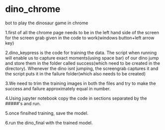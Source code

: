 # dino_chrome
bot to play the dinosaur game in chrome

1.first of all the chrome page needs to be in the left hand side of the screen for the screen grab given in the code to work(windows button+left arrow key)

2.dino_keypress is the code for training the data. The script when running will enable us to capture exact moments(using space bar) of our dino jump and store them in the folder called success(which need to be created in the directory).
Whenever the dino isnt jumping, the screengrab captures it and the script puts it in the failure folder(which also needs to be created)

3.We need to trim the training images in both the files and try to make the success and failure approximately equal in number.

4.Using jupyter notebook copy the code in sections separated by the #####'s and run.

5.once finsihed training, save the model.

6.run the dino_final with the trained model.
